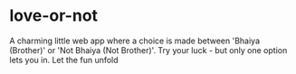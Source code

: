 # love-or-not
A charming little web app where a choice is made between 'Bhaiya (Brother)' or 'Not Bhaiya (Not Brother)'. Try your luck - but only one option lets you in. Let the fun unfold

